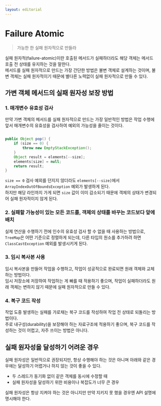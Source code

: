 ```yaml
---
layout: editorial
---
```


# Failure Atomic

> 가능한 한 실패 원자적으로 만들라

실패 원자적(failure-atomic)이란 호출된 메서드가 실패하더라도 해당 객체는 메서드 호출 전 상태를 유지하는 것을 말한다.  
메서드를 실패 원자적으로 만드는 가장 간단한 방법은 불변 객체로 설계하는 것이며, 불변 객체는 실패 원자적이기 때문에 별다른 노력없이 실패 원자적으로 만들 수 있다.

## 가변 객체 메서드의 실패 원자성 보장 방법

### 1. 매개변수 유효성 검사

만약 가변 객체의 메서드를 실패 원자적으로 만드는 가장 일반적인 방법은 작업 수행에 앞서 매개변수의 유효성을 검사하여 예외의 가능성을 줄이는 것이다.

```java

public Object pop() {
    if (size == 0) {
        throw new EmptyStackException();
    }
    Object result = elements[--size];
    elements[size] = null;
    return result;
}
```

`size == 0` 검사 예외를 던지지 않더라도 `elements[--size]`에서 `ArrayIndexOutOfBoundsException` 예외가 발생하게 된다.  
하지만 해당 라인까지 가게 되면 `size` 값이 이미 감소되기 때문에 객체의 상태가 변경되어 실패 원자적이지 않게 된다.

### 2. 실패할 가능성이 있는 모든 코드를, 객체의 상태를 바꾸는 코드보다 앞에 배치

실제 연산을 수행하기 전에 인수의 유효성 검사 할 수 없을 때 사용하는 방법으로,  
`TreeMap`은 어떤 기준으로 정렬하게 되는데, 다른 타입의 원소를 추가하려 하면 `ClassCastException` 예외를 발생시키게 된다.

### 3. 임시 복사본 사용

임시 복사본을 만들어 작업을 수행하고, 작업이 성공적으로 완료되면 원래 객체와 교체하는 방법이다.  
임시 저장소에 저장하여 작업하는 게 빠를 때 적용하기 좋으며, 작업이 실패하더라도 원래 객체는 변하지 않기 때문에 실패 원자적으로 만들 수 있다.

### 4. 복구 코드 작성

작업 도중 발생하는 실패를 가로채는 복구 코드를 작성하여 작업 전 상태로 되돌리는 방법이다.  
주로 내구성(durability)을 보장해야 하는 자료구조에 적용하기 좋으며, 복구 코드를 작성하는 것이 어렵고, 자주 쓰이는 방법은 아니다.

## 실패 원자성을 달성하기 어려운 경우

실패 원자성은 일반적으로 권장되지만, 항상 수행해야 하는 것은 아니며 아래와 같은 경우에는 달성하기 어렵거나 하지 않는 것이 좋을 수 있다.

- 두 스레드가 동기화 없이 같은 객체를 동시에 수정할 때
- 실패 원자성을 달성하기 위한 비용이나 복잡도가 너무 큰 경우

실패 원자성은 항상 지켜야 하는 것은 아니지만 만약 지키지 못 했을 경우엔 API 설명에 명시해야 한다. 
